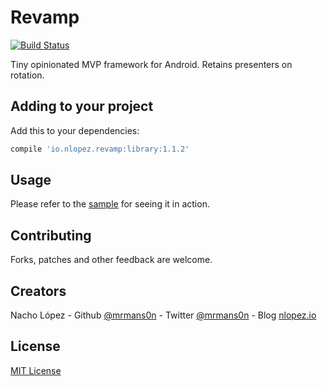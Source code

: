 Revamp
======

[![Build Status](https://travis-ci.org/mrmans0n/revamp.svg?branch=master)](https://travis-ci.org/mrmans0n/revamp)

Tiny opinionated MVP framework for Android. Retains presenters on rotation. 

Adding to your project
----------------------

Add this to your dependencies:

```groovy
compile 'io.nlopez.revamp:library:1.1.2'
```

Usage
-----

Please refer to the [sample](sample) for seeing it in action.

Contributing
------------
Forks, patches and other feedback are welcome.

Creators
--------

Nacho López - Github [@mrmans0n](https://github.com/mrmans0n) - Twitter [@mrmans0n](https://twitter.com/mrmans0n) - Blog [nlopez.io](http://nlopez.io)

License
-------

[MIT License](LICENSE)
